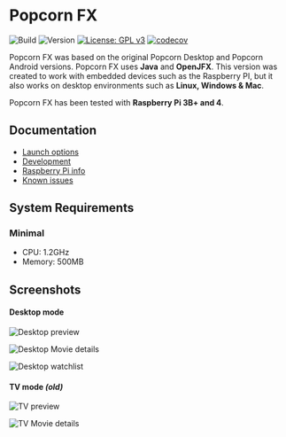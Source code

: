 # Popcorn FX

![Build](https://github.com/yoep/popcorn-fx/workflows/Build/badge.svg)
![Version](https://img.shields.io/github/v/tag/yoep/popcorn-fx?label=version)
[![License: GPL v3](https://img.shields.io/badge/License-GPLv3-blue.svg)](https://www.gnu.org/licenses/gpl-3.0)
[![codecov](https://codecov.io/gh/yoep/popcorn-fx/branch/master/graph/badge.svg?token=A801IOOZAH)](https://codecov.io/gh/yoep/popcorn-fx)

Popcorn FX was based on the original Popcorn Desktop and Popcorn Android versions. Popcorn FX uses **Java**
and **OpenJFX**. This version was created to work with embedded devices such as the Raspberry PI, but it also works
on desktop environments such as **Linux, Windows & Mac**.

Popcorn FX has been tested with **Raspberry Pi 3B+ and 4**.

## Documentation

- [Launch options](./docs/application_options.md)
- [Development](./docs/development.md)
- [Raspberry Pi info](./docs/raspberry_pi.md)
- [Known issues](./docs/known_issues.md)

## System Requirements

### Minimal

- CPU: 1.2GHz
- Memory: 500MB

## Screenshots

#### Desktop mode

![Desktop preview](https://i.imgur.com/hkmMGDb.png)

![Desktop Movie details](https://i.imgur.com/Rz6ABUu.png)

![Desktop watchlist](https://i.imgur.com/bG5MiKF.png)

#### TV mode _(old)_

![TV preview](https://i.imgur.com/QHQQKQk.png)

![TV Movie details](https://i.imgur.com/FD0Hp3o.png)
